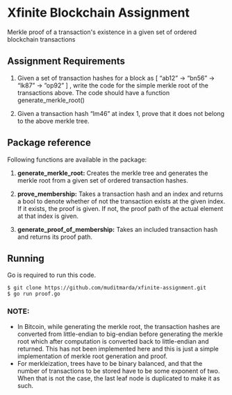 # Xfinite Blockchain Assignment
Merkle proof of a transaction's existence in a given set of ordered blockchain transactions

## Assignment Requirements
1. Given a set of transaction hashes for a block as [ “ab12” -> “bn56” -> “lk87” -> ”op92” ] , write the code for the simple merkle root of the transactions above. The code should have a function generate_merkle_root()

2. Given a transaction hash “lm46” at index 1, prove that it does not belong to the above merkle tree.

## Package reference
Following functions are available in the package:
1. **generate_merkle_root:** Creates the merkle tree and generates the merkle root from a given set of ordered transaction hashes.

2. **prove_membership:** Takes a transaction hash and an index and returns a bool to denote whether of not the transaction exists at the given index. If it exists, the proof is given. If not, the proof path of the actual element at that index is given. 

2. **generate_proof_of_membership:** Takes an included transaction hash and returns its proof path.

## Running
Go is required to run this code.

```shell
$ git clone https://github.com/muditmarda/xfinite-assignment.git
$ go run proof.go
```

### NOTE:
* In Bitcoin, while generating the merkle root, the transaction hashes are converted from little-endian to big-endian before generating the merkle root which after computation is converted back to little-endian and returned. This has not been implemented here and this is just a simple implementation of merkle root generation and proof.
* For merkleization, trees have to be binary balanced, and that the number of transactions to be stored have to be some exponent of two. When that is not the case, the last leaf node is duplicated to make it as such.